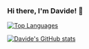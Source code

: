 ### Hi there, I'm Davide! 👋


<!--
**dbasso98/dbasso98** is a ✨ _special_ ✨ repository because its `README.md` (this file) appears on your GitHub profile.

Here are some ideas to get you started:

- 🔭 I’m currently working on ...
- 🌱 I’m currently learning ...
- 👯 I’m looking to collaborate on ...
- 🤔 I’m looking for help with ...
- 💬 Ask me about ...
- 📫 How to reach me: ...
- 😄 Pronouns: ...
- ⚡ Fun fact: ...
-->
[![Top Languages](https://github-readme-stats.vercel.app/api/top-langs/?username=dbasso98&layout=compact&show_icons=true&theme=dracula)](https://github.com/dbasso98/github-readme-stats)

[![Davide's GitHub stats](https://github-readme-stats.vercel.app/api?username=dbasso98&layout=compact&show_icons=true&theme=dracula&hide=issues)](https://github.com/dbasso98/github-readme-stats)
